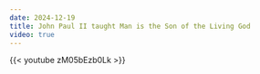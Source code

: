 ```yaml
---
date: 2024-12-19
title: John Paul II taught Man is the Son of the Living God
video: true
---
```



{{< youtube zM05bEzb0Lk >}}
